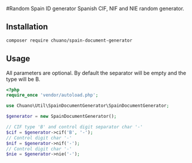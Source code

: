 #Random Spain ID generator
Spanish CIF, NIF and NIE random generator.

## Installation
```sh
composer require chuano/spain-document-generator
```

## Usage
All parameters are optional. By default the separator will be empty and the type will be B.

```php
<?php
require_once 'vendor/autoload.php';

use Chuano\Util\SpainDocumentGenerator\SpainDocumentGenerator;

$generator = new SpainDocumentGenerator();

// CIF type 'B' and control digit separator char '-'
$cif = $generator->cif('B', '-');
// Control digit char '-'
$nif = $generator->nif('-');
// Control digit char '-'
$nie = $generator->nie('-');
```

